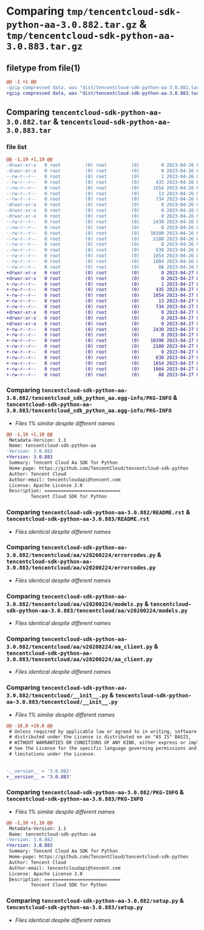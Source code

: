 # Comparing `tmp/tencentcloud-sdk-python-aa-3.0.882.tar.gz` & `tmp/tencentcloud-sdk-python-aa-3.0.883.tar.gz`

## filetype from file(1)

```diff
@@ -1 +1 @@
-gzip compressed data, was "dist/tencentcloud-sdk-python-aa-3.0.882.tar", last modified: Wed Apr 26 02:48:52 2023, max compression
+gzip compressed data, was "dist/tencentcloud-sdk-python-aa-3.0.883.tar", last modified: Thu Apr 27 00:14:55 2023, max compression
```

## Comparing `tencentcloud-sdk-python-aa-3.0.882.tar` & `tencentcloud-sdk-python-aa-3.0.883.tar`

### file list

```diff
@@ -1,19 +1,19 @@
-drwxr-xr-x   0 root         (0) root         (0)        0 2023-04-26 02:48:52.000000 tencentcloud-sdk-python-aa-3.0.882/
-drwxr-xr-x   0 root         (0) root         (0)        0 2023-04-26 02:48:52.000000 tencentcloud-sdk-python-aa-3.0.882/tencentcloud_sdk_python_aa.egg-info/
--rw-r--r--   0 root         (0) root         (0)        1 2023-04-26 02:48:52.000000 tencentcloud-sdk-python-aa-3.0.882/tencentcloud_sdk_python_aa.egg-info/dependency_links.txt
--rw-r--r--   0 root         (0) root         (0)      435 2023-04-26 02:48:52.000000 tencentcloud-sdk-python-aa-3.0.882/tencentcloud_sdk_python_aa.egg-info/SOURCES.txt
--rw-r--r--   0 root         (0) root         (0)     1654 2023-04-26 02:48:52.000000 tencentcloud-sdk-python-aa-3.0.882/tencentcloud_sdk_python_aa.egg-info/PKG-INFO
--rw-r--r--   0 root         (0) root         (0)       13 2023-04-26 02:48:52.000000 tencentcloud-sdk-python-aa-3.0.882/tencentcloud_sdk_python_aa.egg-info/top_level.txt
--rw-r--r--   0 root         (0) root         (0)      734 2023-04-26 02:48:52.000000 tencentcloud-sdk-python-aa-3.0.882/README.rst
-drwxr-xr-x   0 root         (0) root         (0)        0 2023-04-26 02:48:52.000000 tencentcloud-sdk-python-aa-3.0.882/tencentcloud/
-drwxr-xr-x   0 root         (0) root         (0)        0 2023-04-26 02:48:52.000000 tencentcloud-sdk-python-aa-3.0.882/tencentcloud/aa/
-drwxr-xr-x   0 root         (0) root         (0)        0 2023-04-26 02:48:52.000000 tencentcloud-sdk-python-aa-3.0.882/tencentcloud/aa/v20200224/
--rw-r--r--   0 root         (0) root         (0)     2430 2023-04-26 02:48:52.000000 tencentcloud-sdk-python-aa-3.0.882/tencentcloud/aa/v20200224/errorcodes.py
--rw-r--r--   0 root         (0) root         (0)        0 2023-04-26 02:48:52.000000 tencentcloud-sdk-python-aa-3.0.882/tencentcloud/aa/v20200224/__init__.py
--rw-r--r--   0 root         (0) root         (0)    10390 2023-04-26 02:48:52.000000 tencentcloud-sdk-python-aa-3.0.882/tencentcloud/aa/v20200224/models.py
--rw-r--r--   0 root         (0) root         (0)     2180 2023-04-26 02:48:52.000000 tencentcloud-sdk-python-aa-3.0.882/tencentcloud/aa/v20200224/aa_client.py
--rw-r--r--   0 root         (0) root         (0)        0 2023-04-26 02:48:52.000000 tencentcloud-sdk-python-aa-3.0.882/tencentcloud/aa/__init__.py
--rw-r--r--   0 root         (0) root         (0)      630 2023-04-26 02:48:52.000000 tencentcloud-sdk-python-aa-3.0.882/tencentcloud/__init__.py
--rw-r--r--   0 root         (0) root         (0)     1654 2023-04-26 02:48:52.000000 tencentcloud-sdk-python-aa-3.0.882/PKG-INFO
--rw-r--r--   0 root         (0) root         (0)     1004 2023-04-26 02:48:52.000000 tencentcloud-sdk-python-aa-3.0.882/setup.py
--rw-r--r--   0 root         (0) root         (0)       88 2023-04-26 02:48:52.000000 tencentcloud-sdk-python-aa-3.0.882/setup.cfg
+drwxr-xr-x   0 root         (0) root         (0)        0 2023-04-27 00:14:55.000000 tencentcloud-sdk-python-aa-3.0.883/
+drwxr-xr-x   0 root         (0) root         (0)        0 2023-04-27 00:14:55.000000 tencentcloud-sdk-python-aa-3.0.883/tencentcloud_sdk_python_aa.egg-info/
+-rw-r--r--   0 root         (0) root         (0)        1 2023-04-27 00:14:55.000000 tencentcloud-sdk-python-aa-3.0.883/tencentcloud_sdk_python_aa.egg-info/dependency_links.txt
+-rw-r--r--   0 root         (0) root         (0)      435 2023-04-27 00:14:55.000000 tencentcloud-sdk-python-aa-3.0.883/tencentcloud_sdk_python_aa.egg-info/SOURCES.txt
+-rw-r--r--   0 root         (0) root         (0)     1654 2023-04-27 00:14:55.000000 tencentcloud-sdk-python-aa-3.0.883/tencentcloud_sdk_python_aa.egg-info/PKG-INFO
+-rw-r--r--   0 root         (0) root         (0)       13 2023-04-27 00:14:55.000000 tencentcloud-sdk-python-aa-3.0.883/tencentcloud_sdk_python_aa.egg-info/top_level.txt
+-rw-r--r--   0 root         (0) root         (0)      734 2023-04-27 00:14:55.000000 tencentcloud-sdk-python-aa-3.0.883/README.rst
+drwxr-xr-x   0 root         (0) root         (0)        0 2023-04-27 00:14:55.000000 tencentcloud-sdk-python-aa-3.0.883/tencentcloud/
+drwxr-xr-x   0 root         (0) root         (0)        0 2023-04-27 00:14:55.000000 tencentcloud-sdk-python-aa-3.0.883/tencentcloud/aa/
+drwxr-xr-x   0 root         (0) root         (0)        0 2023-04-27 00:14:55.000000 tencentcloud-sdk-python-aa-3.0.883/tencentcloud/aa/v20200224/
+-rw-r--r--   0 root         (0) root         (0)     2430 2023-04-27 00:14:55.000000 tencentcloud-sdk-python-aa-3.0.883/tencentcloud/aa/v20200224/errorcodes.py
+-rw-r--r--   0 root         (0) root         (0)        0 2023-04-27 00:14:55.000000 tencentcloud-sdk-python-aa-3.0.883/tencentcloud/aa/v20200224/__init__.py
+-rw-r--r--   0 root         (0) root         (0)    10390 2023-04-27 00:14:55.000000 tencentcloud-sdk-python-aa-3.0.883/tencentcloud/aa/v20200224/models.py
+-rw-r--r--   0 root         (0) root         (0)     2180 2023-04-27 00:14:55.000000 tencentcloud-sdk-python-aa-3.0.883/tencentcloud/aa/v20200224/aa_client.py
+-rw-r--r--   0 root         (0) root         (0)        0 2023-04-27 00:14:55.000000 tencentcloud-sdk-python-aa-3.0.883/tencentcloud/aa/__init__.py
+-rw-r--r--   0 root         (0) root         (0)      630 2023-04-27 00:14:55.000000 tencentcloud-sdk-python-aa-3.0.883/tencentcloud/__init__.py
+-rw-r--r--   0 root         (0) root         (0)     1654 2023-04-27 00:14:55.000000 tencentcloud-sdk-python-aa-3.0.883/PKG-INFO
+-rw-r--r--   0 root         (0) root         (0)     1004 2023-04-27 00:14:55.000000 tencentcloud-sdk-python-aa-3.0.883/setup.py
+-rw-r--r--   0 root         (0) root         (0)       88 2023-04-27 00:14:55.000000 tencentcloud-sdk-python-aa-3.0.883/setup.cfg
```

### Comparing `tencentcloud-sdk-python-aa-3.0.882/tencentcloud_sdk_python_aa.egg-info/PKG-INFO` & `tencentcloud-sdk-python-aa-3.0.883/tencentcloud_sdk_python_aa.egg-info/PKG-INFO`

 * *Files 1% similar despite different names*

```diff
@@ -1,10 +1,10 @@
 Metadata-Version: 1.1
 Name: tencentcloud-sdk-python-aa
-Version: 3.0.882
+Version: 3.0.883
 Summary: Tencent Cloud Aa SDK for Python
 Home-page: https://github.com/TencentCloud/tencentcloud-sdk-python
 Author: Tencent Cloud
 Author-email: tencentcloudapi@tencent.com
 License: Apache License 2.0
 Description: ============================
         Tencent Cloud SDK for Python
```

### Comparing `tencentcloud-sdk-python-aa-3.0.882/README.rst` & `tencentcloud-sdk-python-aa-3.0.883/README.rst`

 * *Files identical despite different names*

### Comparing `tencentcloud-sdk-python-aa-3.0.882/tencentcloud/aa/v20200224/errorcodes.py` & `tencentcloud-sdk-python-aa-3.0.883/tencentcloud/aa/v20200224/errorcodes.py`

 * *Files identical despite different names*

### Comparing `tencentcloud-sdk-python-aa-3.0.882/tencentcloud/aa/v20200224/models.py` & `tencentcloud-sdk-python-aa-3.0.883/tencentcloud/aa/v20200224/models.py`

 * *Files identical despite different names*

### Comparing `tencentcloud-sdk-python-aa-3.0.882/tencentcloud/aa/v20200224/aa_client.py` & `tencentcloud-sdk-python-aa-3.0.883/tencentcloud/aa/v20200224/aa_client.py`

 * *Files identical despite different names*

### Comparing `tencentcloud-sdk-python-aa-3.0.882/tencentcloud/__init__.py` & `tencentcloud-sdk-python-aa-3.0.883/tencentcloud/__init__.py`

 * *Files 1% similar despite different names*

```diff
@@ -10,8 +10,8 @@
 # Unless required by applicable law or agreed to in writing, software
 # distributed under the License is distributed on an "AS IS" BASIS,
 # WITHOUT WARRANTIES OR CONDITIONS OF ANY KIND, either express or implied.
 # See the License for the specific language governing permissions and
 # limitations under the License.
 
 
-__version__ = '3.0.882'
+__version__ = '3.0.883'
```

### Comparing `tencentcloud-sdk-python-aa-3.0.882/PKG-INFO` & `tencentcloud-sdk-python-aa-3.0.883/PKG-INFO`

 * *Files 1% similar despite different names*

```diff
@@ -1,10 +1,10 @@
 Metadata-Version: 1.1
 Name: tencentcloud-sdk-python-aa
-Version: 3.0.882
+Version: 3.0.883
 Summary: Tencent Cloud Aa SDK for Python
 Home-page: https://github.com/TencentCloud/tencentcloud-sdk-python
 Author: Tencent Cloud
 Author-email: tencentcloudapi@tencent.com
 License: Apache License 2.0
 Description: ============================
         Tencent Cloud SDK for Python
```

### Comparing `tencentcloud-sdk-python-aa-3.0.882/setup.py` & `tencentcloud-sdk-python-aa-3.0.883/setup.py`

 * *Files identical despite different names*

